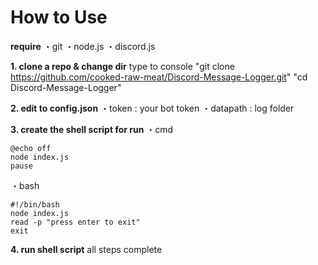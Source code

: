 # How to Use

**require**
・git
・node.js
・discord.js

**1. clone a repo & change dir**
type to console "git clone https://github.com/cooked-raw-meat/Discord-Message-Logger.git" "cd Discord-Message-Logger"

**2. edit to config.json**
・token    : your bot token
・datapath : log folder

**3. create the shell script for run**
・cmd
```
@echo off
node index.js
pause
```
・bash
```
#!/bin/bash
node index.js
read -p "press enter to exit"
exit
```

**4. run shell script**
all steps complete
